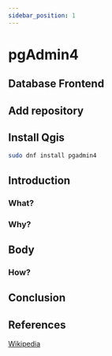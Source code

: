 ```yaml
---
sidebar_position: 1
---
```


# pgAdmin4 

## Database Frontend

## Add repository

## Install Qgis

``` bash
sudo dnf install pgadmin4
```

## Introduction

### What?

### Why?

## Body

### How?

## Conclusion

## References

[Wikipedia](https://en.wikipedia.org/wiki/PostgreSQL)